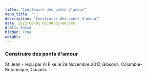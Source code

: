 ```yaml
---
title: "Construire des ponts d'amour"
menu_title: ""
description: "Construire des ponts d'amour"
date: 2022-06-01 06:00:01+00:245
draft: False
hidden: True
weight:
---
```

### Construire des ponts d'amour

St Jean - reçu par Al Fike le 29 Novembre 2017, Gibsons, Colombie-Britannique, Canada.



